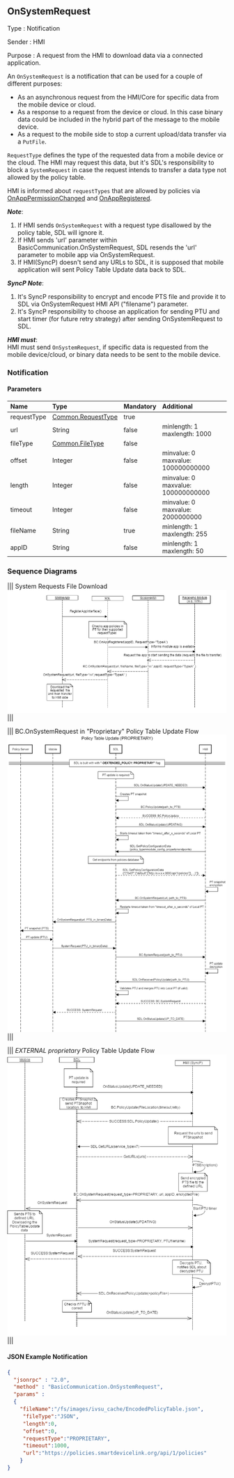 ## OnSystemRequest

Type
: Notification

Sender
: HMI

Purpose
: A request from the HMI to download data via a connected application.

An `OnSystemRequest` is a notification that can be used for a couple of different purposes:

  * As an asynchronous request from the HMI/Core for specific data from the mobile device or cloud.
  * As a response to a request from the device or cloud. In this case binary data could be included in the hybrid part of the message to the mobile device.
  * As a request to the mobile side to stop a current upload/data transfer via a `PutFile`.

`RequestType` defines the type of the requested data from a mobile device or the cloud. The HMI may request this data, but it's SDL's responsibility to block a `SystemRequest` in case the request intends to transfer a data type not allowed by the policy table.

HMI is informed about `requestTypes` that are allowed by policies via [OnAppPermissionChanged](../../sdl/onapppermissionchanged) and [OnAppRegistered](../onappregistered).

**_Note_**:   
  1. If HMI sends `OnSystemRequest` with a request type disallowed by the policy table, SDL will ignore it.   
  2. If HMI sends 'url' parameter within BasicCommunication.OnSystemRequest, SDL resends the 'url' parameter to mobile app via OnSystemRequest.   
  3. If HMI(SyncP) doesn't send any URLs to SDL, it is supposed that mobile application will sent Policy Table Update data back to SDL.

_**SyncP Note**_:   
 1. It's SyncP responsibility to encrypt and encode PTS file and provide it to SDL via OnSystemRequest HMI API ("filename") parameter.      
 2. It's SyncP responsibility to choose an application for sending PTU and start timer (for future retry strategy) after sending OnSystemRequest to SDL.

**_HMI must_**:   
HMI must send `OnSystemRequest`, if specific data is requested from the mobile device/cloud, or binary data needs to be sent to the mobile device.

### Notification

#### Parameters

|Name|Type|Mandatory|Additional|
|:---|:---|:--------|:---------|
|requestType|[Common.RequestType]|true||
|url|String|false|minlength: 1<br>maxlength: 1000|
|fileType|[Common.FileType]|false||
|offset|Integer|false|minvalue: 0<br>maxvalue: 100000000000|
|length|Integer|false|minvalue: 0<br>maxvalue: 100000000000|
|timeout|Integer|false|minvalue: 0<br>maxvalue: 2000000000|
|fileName|String|true|minlength: 1<br>maxlength: 255|
|appID|String|false|minlength: 1<br>maxlength: 50|

[Common.RequestType]: https://github.com/smartdevicelink/sdl_hmi_integration_guidelines/blob/develop/docs/Common/Enums/index.md#requesttype
[Common.FileType]: https://github.com/smartdevicelink/sdl_hmi_integration_guidelines/blob/develop/docs/Common/Enums/index.md#filetype

### Sequence Diagrams
|||
System Requests File Download
![OnSystemRequest](./assets/OnSystemRequest.png)
|||

|||
BC.OnSystemRequest in "Proprietary" Policy Table Update Flow
![Proprietary PTU](./assets/OnSystemRequest_in_Proprietary_PTU_flow.png)
|||

|||
_EXTERNAL proprietary_ Policy Table Update Flow
![EXTERNAL proprietary](https://github.com/DrachenkoAnastasiia/sdl_hmi_integration_guidelines/blob/PTU_external_proprietary/docs/BasicCommunication/PolicyUpdate/assets/diagram_PolicyUpdate_external_proprietary.png) 
|||

#### JSON Example Notification
```json
{
  "jsonrpc" : "2.0",
  "method" : "BasicCommunication.OnSystemRequest",
  "params" :
  {
    "fileName":"/fs/images/ivsu_cache/EncodedPolicyTable.json",
     "fileType":"JSON",
     "length":0,
     "offset":0,
     "requestType":"PROPRIETARY",
     "timeout":1000,
     "url":"https://policies.smartdevicelink.org/api/1/policies"
    }
}
```
